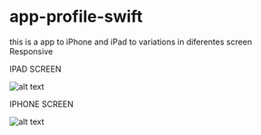 # app-profile-swift
this is a app to iPhone and iPad to variations in diferentes screen Responsive

IPAD SCREEN

![alt text](https://i.postimg.cc/xT3xf3vD/Captura-de-Pantalla-2020-12-17-a-la-s-5-13-00-p-m.png)


IPHONE SCREEN

![alt text](https://i.postimg.cc/vHbhNxpP/Captura-de-Pantalla-2020-12-17-a-la-s-5-13-27-p-m.png)

